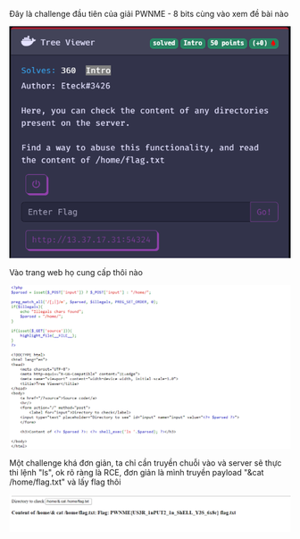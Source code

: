 Đây là challenge đầu tiên của giải PWNME - 8 bits cùng vào xem đề bài nào

![0](./0.png)



Vào trang web họ cung cấp thôi nào

![1](./1.png)



Một challenge khá đơn giản, ta chỉ cần truyền chuỗi vào và server sẽ thực thi lệnh "ls", ok rõ ràng là RCE, đơn giản là mình truyền payload "&cat /home/flag.txt" và lấy flag thôi 

![2](./2.png)

